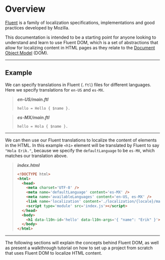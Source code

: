 # Overview

[Fluent](https://projectfluent.org/) is a family of localization specifications, implementations and good practices developed by Mozilla.

This documentation is intended to be a starting point for anyone looking to understand and learn to use Fluent DOM, which is a set of abstractions that allow for localizing content in HTML pages as they relate to the [Document Object Model](https://developer.mozilla.org/en-US/docs/Web/API/Document_Object_Model/Introduction) (DOM).

---

## Example

We can specify translations in Fluent (`.ftl`) files for different languages. Here we specify translations for `en-US` and `es-MX`.

> **_en-US/main.ftl_**
> ```
> hello = Hello { $name }.
> ```

> **_es-MX/main.ftl_**
> ```
> hello = Hola { $name }.
> ```

---

We can then use our Fluent translations to localize the content of elements in the HTML. In this example `<h1>` element will be translated by Fluent to say `"Hola Erik."`, because we specify the `defaultLanguage` to be `es-MX`, which matches our translation above.

> **_index.html_**
> ```HTML
> <!DOCTYPE html>
> <html>
>   <head>
>     <meta charset='UTF-8' />
>     <meta name='defaultLanguage' content='es-MX' />
>     <meta name='availableLanguages' content='en-US, es-MX' />
>     <link name='localization' content='./localization/{locale}/main.ftl' />
>     <script type='module' src='index.js'></script>
>   </head>
>   <body>
>     <h1 data-l10n-id='hello' data-l10n-args='{ "name": "Erik" }'>Localize me!</h1>
>   </body>
> </html>
> ```

---

The following sections will explain the concepts behind Fluent DOM, as well as present a walkthrough tutorial on how to set up a project from scratch that uses Fluent DOM to localize HTML content.